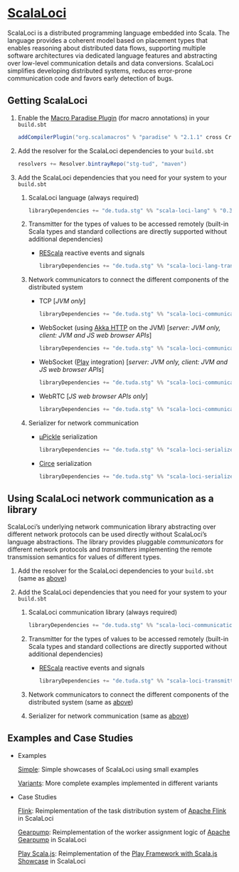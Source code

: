 # [ScalaLoci](http://scala-loci.github.io)

ScalaLoci is a distributed programming language embedded into Scala.
The language provides a coherent model based on placement types that enables
reasoning about distributed data flows, supporting multiple software
architectures via dedicated language features and abstracting over low-level
communication details and data conversions. ScalaLoci simplifies developing
distributed systems, reduces error-prone communication code and favors early
detection of bugs.


## Getting ScalaLoci

1. Enable the [Macro Paradise Plugin](http://docs.scala-lang.org/overviews/macros/paradise.html) (for macro annotations) in your `build.sbt`

   ```scala
   addCompilerPlugin("org.scalamacros" % "paradise" % "2.1.1" cross CrossVersion.patch)
   ```

2. Add the resolver for the ScalaLoci dependencies to your `build.sbt`

   ```scala
   resolvers += Resolver.bintrayRepo("stg-tud", "maven")
   ```

3. Add the ScalaLoci dependencies that you need for your system to your `build.sbt`

   1. ScalaLoci language (always required)

      ```scala
      libraryDependencies += "de.tuda.stg" %% "scala-loci-lang" % "0.3.0"
      ```

   2. Transmitter for the types of values to be accessed remotely
      (built-in Scala types and standard collections are directly supported without additional dependencies)

      * [REScala](http://www.rescala-lang.com/) reactive events and signals

        ```scala
        libraryDependencies += "de.tuda.stg" %% "scala-loci-lang-transmitter-rescala" % "0.3.0"
        ```

   3. Network communicators to connect the different components of the distributed system

      * TCP [*JVM only*]
  
        ```scala
        libraryDependencies += "de.tuda.stg" %% "scala-loci-communicator-tcp" % "0.3.0"
        ```

      * WebSocket (using [Akka HTTP](http://doc.akka.io/docs/akka-http/current/) on the JVM) [*server: JVM only, client: JVM and JS web browser APIs*]

        ```scala
        libraryDependencies += "de.tuda.stg" %% "scala-loci-communicator-ws-akka" % "0.3.0"
        ```

      * WebSocket ([Play](http://www.playframework.com) integration) [*server: JVM only, client: JVM and JS web browser APIs*]

        ```scala
        libraryDependencies += "de.tuda.stg" %% "scala-loci-communicator-ws-akka-play" % "0.3.0"
        ```

      * WebRTC [*JS web browser APIs only*]

        ```scala
        libraryDependencies += "de.tuda.stg" %% "scala-loci-communicator-webrtc" % "0.3.0"
        ```

   4. Serializer for network communication

      * [µPickle](http://www.lihaoyi.com/upickle/) serialization

        ```scala
        libraryDependencies += "de.tuda.stg" %% "scala-loci-serializer-upickle" % "0.3.0"
        ```

      * [Circe](http://circe.github.io/circe/) serialization

        ```scala
        libraryDependencies += "de.tuda.stg" %% "scala-loci-serializer-circe" % "0.3.0"
        ```


## Using ScalaLoci network communication as a library

ScalaLoci’s underlying network communication library abstracting over different
network protocols can be used directly without ScalaLoci’s language
abstractions. The library provides pluggable *communicators* for different
network protocols and *transmitters* implementing the remote transmission
semantics for values of different types.

1. Add the resolver for the ScalaLoci dependencies to your `build.sbt` (same as [above](#getting-scalaloci))

2. Add the ScalaLoci dependencies that you need for your system to your `build.sbt`

   1. ScalaLoci communication library (always required)

      ```scala
      libraryDependencies += "de.tuda.stg" %% "scala-loci-communication" % "0.3.0"
      ```

   2. Transmitter for the types of values to be accessed remotely
      (built-in Scala types and standard collections are directly supported without additional dependencies)

      * [REScala](http://www.rescala-lang.com/) reactive events and signals

        ```scala
        libraryDependencies += "de.tuda.stg" %% "scala-loci-transmitter-rescala" % "0.3.0"
        ```

   3. Network communicators to connect the different components of the distributed system (same as [above](#getting-scalaloci))

   4. Serializer for network communication (same as [above](#getting-scalaloci))


## Examples and Case Studies

* Examples

  [Simple](http://github.com/scala-loci/examples-simple): Simple showcases of ScalaLoci using small examples

  [Variants](http://github.com/scala-loci/examples-variants): More complete examples implemented in different variants

* Case Studies

  [Flink](http://github.com/scala-loci/case-study-flink): Reimplementation of the task distribution system of [Apache Flink](http://flink.apache.org) in ScalaLoci

  [Gearpump](http://github.com/scala-loci/case-study-gearpump): Reimplementation of the worker assignment logic of [Apache Gearpump](http://gearpump.apache.org/) in ScalaLoci

  [Play Scala.js](http://github.com/scala-loci/case-study-play-scalajs): Reimplementation of the [Play Framework with Scala.js Showcase](http://github.com/hussachai/play-scalajs-showcase) in ScalaLoci
